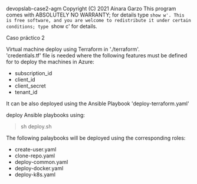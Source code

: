 devopslab-case2-agm Copyright (C) 2021  Ainara Garzo
This program comes with ABSOLUTELY NO WARRANTY; for details type `show w'.
This is free software, and you are welcome to redistribute it
under certain conditions; type `show c' for details.

Caso práctico 2   

Virtual machine deploy using Terraform in './terraform'.   
'credentials.tf' file is needed where the following features must be defined for to deploy the machines in Azure:   
 - subscription_id
 - client_id
 - client_secret
 - tenant_id 

 It can be also deployed using the Ansible Playbook 'deploy-terraform.yaml'   

deploy Ansible playbooks using:  
> sh deploy.sh    

The following palaybooks will be deployed using the corresponding roles:
- create-user.yaml
- clone-repo.yaml
- deploy-common.yaml
- deploy-docker.yaml
- deploy-k8s.yaml
